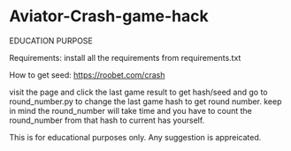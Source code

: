 # Aviator-Crash-game-hack
EDUCATION PURPOSE

Requirements:
install all the requirements from requirements.txt

How to get seed:
https://roobet.com/crash

visit the page and click the last game result to get hash/seed and go to round_number.py to change the last game hash to get round number.
keep in mind the round_number will take time and you have to count the round_number from that hash to current has yourself.

This is for educational purposes only.
Any suggestion is appreicated.

